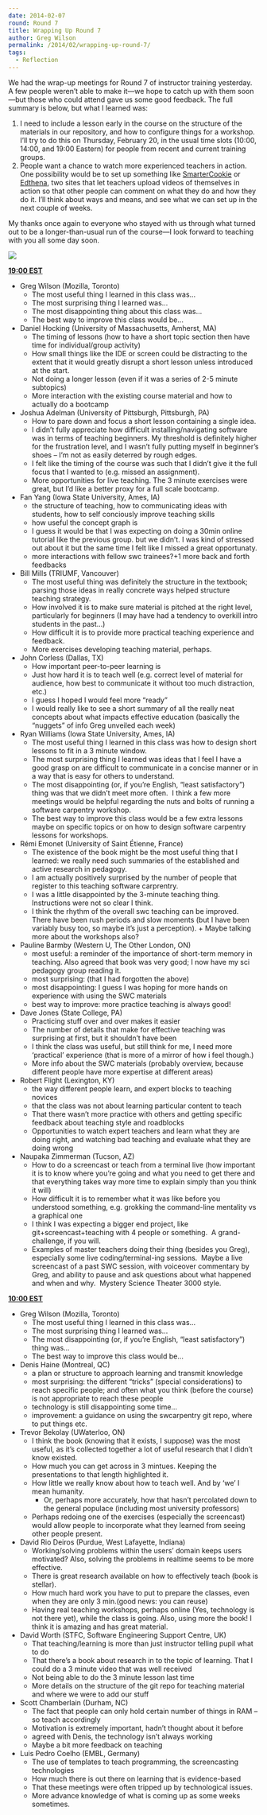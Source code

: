 ```yaml
---
date: 2014-02-07
round: Round 7
title: Wrapping Up Round 7
author: Greg Wilson
permalink: /2014/02/wrapping-up-round-7/
tags:
  - Reflection
---
```

We had the wrap-up meetings for Round 7 of instructor training yesterday.  A few people weren&#8217;t able to make it—we hope to catch up with them soon—but those who could attend gave us some good feedback. The full summary is below, but what I learned was:

1.  I need to include a lesson early in the course on the structure of the materials in our repository, and how to configure things for a workshop.  I&#8217;ll try to do this on Thursday, February 20, in the usual time slots (10:00, 14:00, and 19:00 Eastern) for people from recent and current training groups.
2.  People want a chance to watch more experienced teachers in action. One possibility would be to set up something like [SmarterCookie][1] or [Edthena][2], two sites that let teachers upload videos of themselves in action so that other people can comment on what they do and how they do it. I&#8217;ll think about ways and means, and see what we can set up in the next couple of weeks.

My thanks once again to everyone who stayed with us through what turned out to be a longer-than-usual run of the course—I look forward to teaching with you all some day soon.

![][3]

**<span style="text-decoration: underline;">19:00 EST</span>**

*   Greg Wilson (Mozilla, Toronto) 
    *   The most useful thing I learned in this class was&#8230;
    *   The most surprising thing I learned was&#8230;
    *   The most disappointing thing about this class was&#8230;
    *   The best way to improve this class would be&#8230;
*   Daniel Hocking (University of Massachusetts, Amherst, MA) 
    *   The timing of lessons (how to have a short topic section then have time for individual/group activity)
    *   How small things like the IDE or screen could be distracting to the extent that it would greatly disrupt a short lesson unless introduced at the start.
    *   Not doing a longer lesson (even if it was a series of 2-5 minute subtopics)
    *   More interaction with the existing course material and how to actually do a bootcamp
*   Joshua Adelman (University of Pittsburgh, Pittsburgh, PA) 
    *   How to pare down and focus a short lesson containing a single idea.
    *   I didn&#8217;t fully appreciate how difficult installing/navigating software was in terms of teaching beginners. My threshold is definitely higher for the frustration level, and I wasn&#8217;t fully putting myself in beginner&#8217;s shoes &#8211; I&#8217;m not as easily deterred by rough edges.
    *   I felt like the timing of the course was such that I didn&#8217;t give it the full focus that I wanted to (e.g. missed an assignment).
    *   More opportunities for live teaching. The 3 minute exercises were great, but I&#8217;d like a better proxy for a full scale bootcamp.
*   Fan Yang (Iowa State University, Ames, IA) 
    *   the structure of teaching, how to communicating ideas with students, how to self conciously improve teaching skills
    *   how useful the concept graph is
    *   I guess it would be that I was expecting on doing a 30min online tutorial like the previous group. but we didn&#8217;t. I was kind of stressed out about it but the same time I felt like I missed a great opportunaty.
    *   more interactions with fellow swc trainees?+1 more back and forth feedbacks
*   Bill Mills (TRIUMF, Vancouver) 
    *   The most useful thing was definitely the structure in the textbook; parsing those ideas in really concrete ways helped structure teaching strategy.
    *   How involved it is to make sure material is pitched at the right level, particularly for beginners (I may have had a tendency to overkill intro students in the past&#8230;)
    *   How difficult it is to provide more practical teaching experience and feedback.
    *   More exercises developing teaching material, perhaps.
*   John Corless (Dallas, TX) 
    *   How important peer-to-peer learning is
    *   Just how hard it is to teach well (e.g. correct level of material for audience, how best to communicate it without too much distraction, etc.)
    *   I guess I hoped I would feel more &#8220;ready&#8221;
    *   I would really like to see a short summary of all the really neat concepts about what impacts effective education (basically the &#8220;nuggets&#8221; of info Greg unveiled each week)
*   Ryan Williams (Iowa State University, Ames, IA) 
    *   The most useful thing I learned in this class was how to design short lessons to fit in a 3 minute window.
    *   The most surprising thing I learned was ideas that I feel I have a good grasp on are difficult to communicate in a concise manner or in a way that is easy for others to understand.
    *   The most disappointing (or, if you&#8217;re English, &#8220;least satisfactory&#8221;) thing was that we didn&#8217;t meet more often.  I think a few more meetings would be helpful regarding the nuts and bolts of running a software carpentry workshop.
    *   The best way to improve this class would be a few extra lessons maybe on specific topics or on how to design software carpentry lessons for workshops.
*   Rémi Emonet (University of Saint Étienne, France) 
    *   The existence of the book might be the most useful thing that I learned: we really need such summaries of the established and active research in pedagogy.
    *   I am actually positively surprised by the number of people that register to this teaching software carprentry.
    *   I was a little disappointed by the 3-minute teaching thing. Instructions were not so clear I think.
    *   I think the rhythm of the overall swc teaching can be improved. There have been rush periods and slow moments (but I have been variably busy too, so maybe it&#8217;s just a perception). + Maybe talking more about the workshops also?
*   Pauline Barmby (Western U, The Other London, ON) 
    *   most useful: a reminder of the importance of short-term memory in teaching. Also agreed that book was very good; I now have my sci pedagogy group reading it.
    *   most surprising: (that I had forgotten the above)
    *   most disappointing: I guess I was hoping for more hands on experience with using the SWC materials
    *   best way to improve: more practice teaching is always good!
*   Dave Jones (State College, PA) 
    *   Practicing stuff over and over makes it easier
    *   The number of details that make for effective teaching was surprising at first, but it shouldn&#8217;t have been
    *   I think the class was useful, but still think for me, I need more &#8216;practical&#8217; experience (that is more of a mirror of how i feel though.)
    *   More info about the SWC materials (probably overview, because different people have more expertise at different areas)
*   Robert Flight (Lexington, KY) 
    *   the way different people learn, and expert blocks to teaching novices
    *   that the class was not about learning particular content to teach
    *   That there wasn&#8217;t more practice with others and getting specific feedback about teaching style and roadblocks
    *   Opportunities to watch expert teachers and learn what they are doing right, and watching bad teaching and evaluate what they are doing wrong
*   Naupaka Zimmerman (Tucson, AZ) 
    *   How to do a screencast or teach from a terminal live (how important it is to know where you&#8217;re going and what you need to get there and that everything takes way more time to explain simply than you think it will)
    *   How difficult it is to remember what it was like before you understood something, e.g. grokking the command-line mentality vs a graphical one
    *   I think I was expecting a bigger end project, like git+screencast+teaching with 4 people or something.  A grand-challenge, if you will.
    *   Examples of master teachers doing their thing (besides you Greg), especially some live coding/terminal-ing sessions.  Maybe a live screencast of a past SWC session, with voiceover commentary by Greg, and ability to pause and ask questions about what happened and when and why.  Mystery Science Theater 3000 style.

**<span style="text-decoration: underline;">10:00 EST</span>**

*   Greg Wilson (Mozilla, Toronto) 
    *   The most useful thing I learned in this class was&#8230;
    *   The most surprising thing I learned was&#8230;
    *   The most disappointing (or, if you&#8217;re English, &#8220;least satisfactory&#8221;) thing was&#8230;
    *   The best way to improve this class would be&#8230;
*   Denis Haine (Montreal, QC) 
    *   a plan or structure to approach learning and transmit knowledge
    *   most surprising: the different &#8220;tricks&#8221; (special considerations) to reach specific people; and often what you think (before the course) is not appropriate to reach these people
    *   technology is still disappointing some time&#8230;
    *   improvement: a guidance on using the swcarpentry git repo, where to put things etc.
*   Trevor Bekolay (UWaterloo, ON) 
    *   I think the book (knowing that it exists, I suppose) was the most useful, as it&#8217;s collected together a lot of useful research that I didn&#8217;t know existed.
    *   How much you can get across in 3 mintues. Keeping the presentations to that length highlighted it.
    *   How little we really know about how to teach well. And by &#8216;we&#8217; I mean humanity. 
        *   Or, perhaps more accurately, how that hasn&#8217;t percolated down to the general populace (including most university professors)
    *   Perhaps redoing one of the exercises (especially the screencast) would allow people to incorporate what they learned from seeing other people present.
*   David Rio Deiros (Purdue, West Lafayette, Indiana) 
    *   Working/solving problems within the users&#8217; domain keeps users motivated? Also, solving the problems in realtime seems to be more effective.
    *   There is great research available on how to effectively teach (book is stellar).
    *   How much hard work you have to put to prepare the classes, even when they are only 3 min.(good news: you can reuse)
    *   Having real teaching workshops, perhaps online (Yes, technology is not there yet), while the class is going. Also, using more the book! I think it is amazing and has great material.
*   David Worth (STFC, Software Engineering Support Centre, UK) 
    *   That teaching/learning is more than just instructor telling pupil what to do
    *   That there&#8217;s a book about research in to the topic of learning. That I could do a 3 minute video that was well received
    *   Not being able to do the 3 minute lesson last time
    *   More details on the structure of the git repo for teaching material and where we were to add our stuff
*   Scott Chamberlain (Durham, NC) 
    *   The fact that people can only hold certain number of things in RAM &#8211; so teach accordingly
    *   Motivation is extremely important, hadn&#8217;t thought about it before
    *   agreed with Denis, the technology isn&#8217;t always working
    *   Maybe a bit more feedback on teaching
*   Luis Pedro Coelho (EMBL, Germany) 
    *   The use of templates to teach programming, the screencasting technologies
    *   How much there is out there on learning that is evidence-based
    *   That these meetings were often tripped up by technological issues.
    *   More advance knowledge of what is coming up as some weeks sometimes.

 [1]: https://www.beasmartercookie.com/
 [2]: http://www.edthena.com/
 [3]: https://pbs.twimg.com/media/BeDm49pIYAApIrF.jpg
